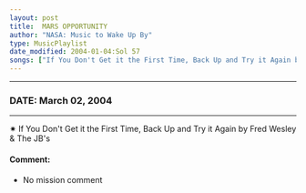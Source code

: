 ```yaml
---
layout: post
title:  MARS OPPORTUNITY
author: "NASA: Music to Wake Up By"
type: MusicPlaylist
date_modified: 2004-01-04:Sol 57
songs: ["If You Don't Get it the First Time, Back Up and Try it Again by Fred Wesley & The JB's"]
---
```


----
### DATE: March 02, 2004
----
✷ If You Don't Get it the First Time, Back Up and Try it Again by Fred Wesley & The JB's

#### Comment:
* No mission comment



<br/>
<center>
	<a target="_blank"
	   href="https://twitter.com/intent/tweet?hashtags=Space,NASA,Playlist,NASAWakeupCalls,SpaceProgram&text={{ page.author}}, '{{ page.songs.first }}' {{ page.title }}, {{ page.date | date: '%B %d, %Y' }}. {{ site.url }}{{ page.url }} @nasawakeupcalls">
	   <i class="fab fa-twitter" alt="Tweet this page" style="font-size: 1.3em;"></i>
	</a>
	&nbsp; 	<i class="fas fa-user-astronaut" style="font-size: 1.5em;"></i> &nbsp;
    <a type="amzn" search="'If You Don't Get it the First Time, Back Up and Try it Again by Fred Wesley & The JB's'" category="popular music">
        <i class="fab fa-amazon" style="font-size: 1.3em;"></i>
    </a>
</center>
